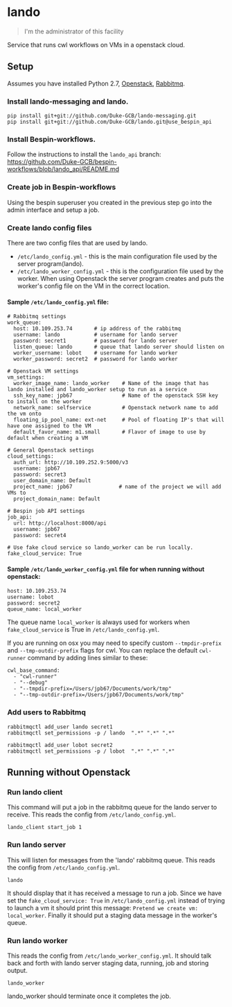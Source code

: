 # lando

> I'm the administrator of this facility

Service that runs cwl workflows on VMs in a openstack cloud.

## Setup
Assumes you have installed Python 2.7, [Openstack](https://www.openstack.org/), [Rabbitmq](http://www.rabbitmq.com/).

### Install lando-messaging and lando.
```
pip install git+git://github.com/Duke-GCB/lando-messaging.git 
pip install git+git://github.com/Duke-GCB/lando.git@use_bespin_api
```

### Install Bespin-workflows.
Follow the instructions to install the `lando_api` branch:
https://github.com/Duke-GCB/bespin-workflows/blob/lando_api/README.md

### Create job in Bespin-workflows
Using the bespin superuser you created in the previous step go into the admin interface and setup a job.

### Create lando config files
There are two config files that are used by lando.
* `/etc/lando_config.yml` - this is the main configuration file used by the server program(lando).
* `/etc/lando_worker_config.yml` - this is the  configuration file used by the worker.
When using Openstack the server program creates and puts the worker's config file on the VM in the correct location.


#### Sample `/etc/lando_config.yml` file:
```
# Rabbitmq settings
work_queue:
  host: 10.109.253.74       # ip address of the rabbitmq
  username: lando           # username for lando server
  password: secret1         # password for lando server
  listen_queue: lando       # queue that lando server should listen on  
  worker_username: lobot    # username for lando worker
  worker_password: secret2  # password for lando worker

# Openstack VM settings
vm_settings:
  worker_image_name: lando_worker    # Name of the image that has lando installed and lando_worker setup to run as a service
  ssh_key_name: jpb67                # Name of the openstack SSH key to install on the worker
  network_name: selfservice          # Openstack network name to add the vm onto
  floating_ip_pool_name: ext-net     # Pool of floating IP's that will have one assigned to the VM
  default_favor_name: m1.small       # Flavor of image to use by default when creating a VM

# General Openstack settings
cloud_settings:
  auth_url: http://10.109.252.9:5000/v3
  username: jpb67                        
  password: secret3  
  user_domain_name: Default               
  project_name: jpb67               # name of the project we will add VMs to
  project_domain_name: Default    

# Bespin job API settings
job_api:
  url: http://localhost:8000/api
  username: jpb67
  password: secret4

# Use fake cloud service so lando_worker can be run locally.
fake_cloud_service: True
```

#### Sample `/etc/lando_worker_config.yml` file for when running without openstack:
```
host: 10.109.253.74
username: lobot
password: secret2
queue_name: local_worker  
```
The queue name `local_worker` is always used for workers when `fake_cloud_service` is True in `/etc/lando_config.yml`.

If you are running on osx you may need to specify custom `--tmpdir-prefix` and `--tmp-outdir-prefix` flags for cwl.
You can replace the default `cwl-runner` command by adding lines similar to these:
```
cwl_base_command:
  - "cwl-runner"
  - "--debug"
  - "--tmpdir-prefix=/Users/jpb67/Documents/work/tmp"
  - "--tmp-outdir-prefix=/Users/jpb67/Documents/work/tmp"
```

### Add users to Rabbitmq
```
rabbitmqctl add_user lando secret1
rabbitmqctl set_permissions -p / lando  ".*" ".*" ".*"

rabbitmqctl add_user lobot secret2
rabbitmqctl set_permissions -p / lobot  ".*" ".*" ".*"
```

## Running without Openstack

### Run lando client 
This command will put a job in the rabbitmq queue for the lando server to receive.
This reads the config from `/etc/lando_config.yml`.
```
lando_client start_job 1
```

### Run lando server
This will listen for messages from the 'lando' rabbitmq queue.
This reads the config from `/etc/lando_config.yml`.
```
lando
```
It should display that it has received a message to run a job.
Since we have set the `fake_cloud_service: True` in `/etc/lando_config.yml` instead of trying to launch a vm
it should print this message: `Pretend we create vm: local_worker`.
Finally it should put a staging data message in the worker's queue.

### Run lando worker
This reads the config from `/etc/lando_worker_config.yml`.
It should talk back and forth with lando server staging data, running, job and storing output.
```
lando_worker
```
lando_worker should terminate once it completes the job.

